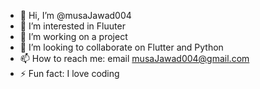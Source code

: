 - 👋 Hi, I’m @musaJawad004
- 👀 I’m interested in Fluuter
- 🌱 I’m working on a project
- 💞️ I’m looking to collaborate on Flutter and Python
- 📫 How to reach me: email musaJawad004@gmail.com
- ⚡ Fun fact: I love coding
